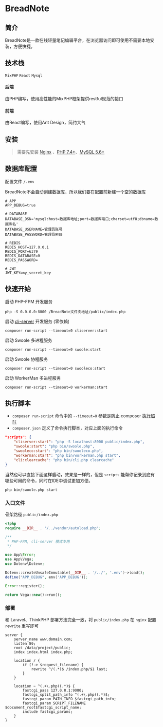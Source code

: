 # BreadNote

## 简介
BreadNote是一款在线轻量笔记编辑平台，在浏览器访问即可使用不需要本地安装，方便快捷。

## 技术栈
 `MixPHP`  `React` `Mysql`
#### 后端
由PHP编写，使用高性能的MixPHP框架提供restful规范的接口
#### 前端
由React编写，使用Ant Design，简约大气




## 安装

> 需要先安装 [Nginx](http://nginx.org/en/download.html) 、[PHP 7.4+](https://www.php.net/)、[MySQL 5.6+](https://www.mysql.com/)


## 数据库配置
配置文件 `/.env`

BreadNote不会自动创建数据库，所以我们要在配置前新建一个空的数据库

```
# APP
APP_DEBUG=true

# DATABASE
DATABASE_DSN='mysql:host=数据库地址;port=数据库端口;charset=utf8;dbname=数据库名'
DATABASE_USERNAME=管理员账号
DATABASE_PASSWORD=管理员密码

# REDIS
REDIS_HOST=127.0.0.1
REDIS_PORT=6379
REDIS_DATABASE=0
REDIS_PASSWORD=

# JWT
JWT_KEY=my_secret_key

```


## 快速开始

启动 PHP-FPM 开发服务

```
php -S 0.0.0.0:8000 /BreadNote文件夹地址/public/index.php
```

启动 [cli-server](https://www.php.net/manual/zh/features.commandline.webserver.php) 开发服务 (零依赖)

```
composer run-script --timeout=0 cliserver:start
```

启动 Swoole 多进程服务

```
composer run-script --timeout=0 swoole:start
```

启动 Swoole 协程服务

```
composer run-script --timeout=0 swooleco:start
```

启动 WorkerMan 多进程服务

```
composer run-script --timeout=0 workerman:start
```

## 执行脚本

- `composer run-script` 命令中的 `--timeout=0` 参数是防止 composer [执行超时](https://getcomposer.org/doc/06-config.md#process-timeout)
- `composer.json` 定义了命令执行脚本，对应上面的执行命令

```json
"scripts": {
    "cliserver:start": "php -S localhost:8000 public/index.php",
    "swoole:start": "php bin/swoole.php",
    "swooleco:start": "php bin/swooleco.php",
    "workerman:start": "php bin/workerman.php start",
    "cli:clearcache": "php bin/cli.php clearcache"
}
```

当然也可以直接下面这样启动，效果是一样的，但是 `scripts` 能帮你记录到底有哪些可用的命令，同时在IDE中调试更加方便。

```
php bin/swoole.php start
```


### 入口文件
骨架路径 `public/index.php`
```php
<?php
require __DIR__ . '/../vendor/autoload.php';

/**
 * PHP-FPM, cli-server 模式专用
 */

use App\Error;
use App\Vega;
use Dotenv\Dotenv;

Dotenv::createUnsafeImmutable(__DIR__ . '/../', '.env')->load();
define("APP_DEBUG", env('APP_DEBUG'));

Error::register();

return Vega::new()->run();
```

### 部署

和 Laravel、ThinkPHP 部署方法完全一致，将 `public/index.php` 在 `nginx` 配置 `rewrite` 重写即可

```
server {
    server_name www.domain.com;
    listen 80;
    root /data/project/public;
    index index.html index.php;

    location / {
        if (!-e $request_filename) {
            rewrite ^/(.*)$ /index.php/$1 last;
        }
    }

    location ~ ^(.+\.php)(.*)$ {
        fastcgi_pass 127.0.0.1:9000;
        fastcgi_split_path_info ^(.+\.php)(.*)$;
        fastcgi_param PATH_INFO $fastcgi_path_info;
        fastcgi_param SCRIPT_FILENAME $document_root$fastcgi_script_name;
        include fastcgi_params;
    }
}
```



